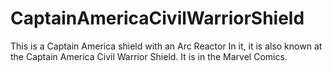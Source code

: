 # CaptainAmericaCivilWarriorShield
This is a Captain America shield with an Arc Reactor In it, it is also known at the Captain America Civil Warrior Shield. It is in the Marvel Comics.
